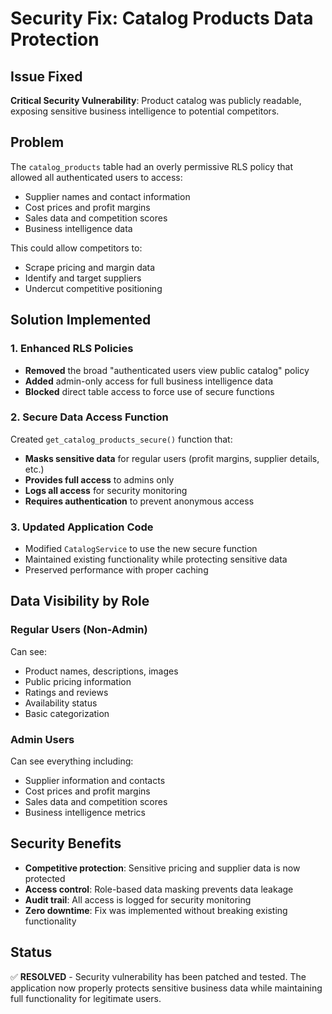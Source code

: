 # Security Fix: Catalog Products Data Protection

## Issue Fixed
**Critical Security Vulnerability**: Product catalog was publicly readable, exposing sensitive business intelligence to potential competitors.

## Problem
The `catalog_products` table had an overly permissive RLS policy that allowed all authenticated users to access:
- Supplier names and contact information
- Cost prices and profit margins
- Sales data and competition scores
- Business intelligence data

This could allow competitors to:
- Scrape pricing and margin data
- Identify and target suppliers
- Undercut competitive positioning

## Solution Implemented

### 1. Enhanced RLS Policies
- **Removed** the broad "authenticated users view public catalog" policy
- **Added** admin-only access for full business intelligence data
- **Blocked** direct table access to force use of secure functions

### 2. Secure Data Access Function
Created `get_catalog_products_secure()` function that:
- **Masks sensitive data** for regular users (profit margins, supplier details, etc.)
- **Provides full access** to admins only
- **Logs all access** for security monitoring
- **Requires authentication** to prevent anonymous access

### 3. Updated Application Code
- Modified `CatalogService` to use the new secure function
- Maintained existing functionality while protecting sensitive data
- Preserved performance with proper caching

## Data Visibility by Role

### Regular Users (Non-Admin)
Can see:
- Product names, descriptions, images
- Public pricing information
- Ratings and reviews
- Availability status
- Basic categorization

### Admin Users
Can see everything including:
- Supplier information and contacts
- Cost prices and profit margins
- Sales data and competition scores
- Business intelligence metrics

## Security Benefits
- **Competitive protection**: Sensitive pricing and supplier data is now protected
- **Access control**: Role-based data masking prevents data leakage
- **Audit trail**: All access is logged for security monitoring
- **Zero downtime**: Fix was implemented without breaking existing functionality

## Status
✅ **RESOLVED** - Security vulnerability has been patched and tested. The application now properly protects sensitive business data while maintaining full functionality for legitimate users.